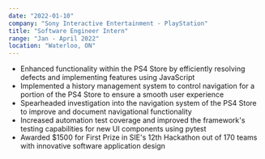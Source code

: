 ```yaml
---
date: "2022-01-10"
company: "Sony Interactive Entertainment - PlayStation"
title: "Software Engineer Intern"
range: "Jan - April 2022"
location: "Waterloo, ON"
---
```



- Enhanced functionality within the PS4 Store by efficiently resolving defects and implementing features using JavaScript
- Implemented a history management system to control navigation for a portion of the PS4 Store to ensure a smooth user experience
- Spearheaded investigation into the navigation system of the PS4 Store to improve and document navigational functionality
- Increased automation test coverage and improved the framework's testing capabilities for new UI components using pytest
- Awarded $1500 for First Prize in SIE's 12th Hackathon out of 170 teams with innovative software application design

